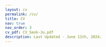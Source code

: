 ```yaml
---
layout: cv
permalink: /cv/
title: CV
nav: true
nav_order: 3
cv_pdf: CV_Seok-Ju.pdf
description: Last Updated - June 11th, 2024.
---
```

